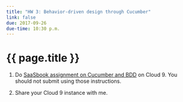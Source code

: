```yaml
---
title: "HW 3: Behavior-driven design through Cucumber"
link: false
due: 2017-09-26
due-time: 10:30 p.m.
---
```

# {{ page.title }}

1. Do [SaaSbook assignment on Cucumber and BDD](https://github.com/saasbook/hw-bdd-cucumber) on Cloud 9.  You should not submit using those instructions.

2. Share your Cloud 9 instance with me.

